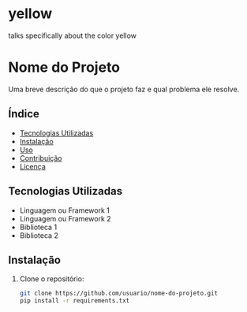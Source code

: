 # yellow
talks specifically about the color yellow
# Nome do Projeto

Uma breve descrição do que o projeto faz e qual problema ele resolve.

## Índice

- [Tecnologias Utilizadas](#tecnologias-utilizadas)
- [Instalação](#instalação)
- [Uso](#uso)
- [Contribuição](#contribuição)
- [Licença](#licença)

## Tecnologias Utilizadas

- Linguagem ou Framework 1
- Linguagem ou Framework 2
- Biblioteca 1
- Biblioteca 2

## Instalação

1. Clone o repositório:
   ```bash
   git clone https://github.com/usuario/nome-do-projeto.git
   pip install -r requirements.txt


